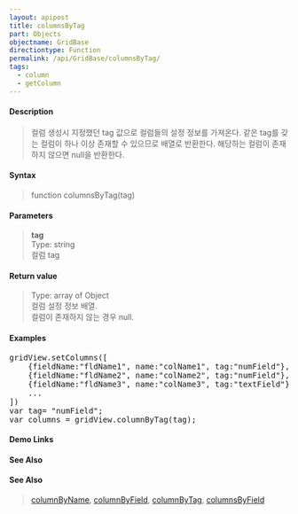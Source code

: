 ```yaml
---
layout: apipost
title: columnsByTag
part: Objects
objectname: GridBase
directiontype: Function
permalink: /api/GridBase/columnsByTag/
tags:
  - column
  - getColumn
---
```



#### Description

>컬럼 생성시 지정했던 tag 값으로 컬럼들의 설정 정보를 가져온다.
>같은 tag를 갖는 컬럼이 하나 이상 존재할 수 있으므로 배열로 반환한다.
>해당하는 컬럼이 존재하지 않으면 null을 반환한다.

#### Syntax

>function columnsByTag(tag)

#### Parameters

> **tag**  
> Type: string  
> 컬럼 tag  

#### Return value

> Type: array of Object  
> 컬럼 설정 정보 배열.  
> 컬럼이 존재하지 않는 경우 null.  

#### Examples 

<pre class="prettyprint">
gridView.setColumns([
	{fieldName:"fldName1", name:"colName1", tag:"numField"},
	{fieldName:"fldName2", name:"colName2", tag:"numField"},
	{fieldName:"fldName3", name:"colName3", tag:"textField"},
	...
])
var tag= "numField";
var columns = gridView.columnByTag(tag);
</pre>

#### Demo Links
#### See Also

#### See Also
> [columnByName](/api/GridBase/columnByName), [columnByField](/api/GridBase/columnByField), [columnByTag](/api/GridBase/columnByTag), [columnsByField](/api/GridBase/columnsByField)

